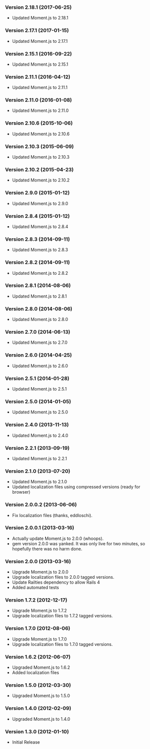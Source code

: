 ### Version 2.18.1 (2017-06-25)
- Updated Moment.js to 2.18.1

### Version 2.17.1 (2017-01-15)
- Updated Moment.js to 2.17.1

### Version 2.15.1 (2016-09-22)
- Updated Moment.js to 2.15.1

### Version 2.11.1 (2016-04-12)
- Updated Moment.js to 2.11.1

### Version 2.11.0 (2016-01-08)
- Updated Moment.js to 2.11.0

### Version 2.10.6 (2015-10-06)
- Updated Moment.js to 2.10.6

### Version 2.10.3 (2015-06-09)
- Updated Moment.js to 2.10.3

### Version 2.10.2 (2015-04-23)
- Updated Moment.js to 2.10.2

### Version 2.9.0 (2015-01-12)
- Updated Moment.js to 2.9.0

### Version 2.8.4 (2015-01-12)
- Updated Moment.js to 2.8.4

### Version 2.8.3 (2014-09-11)
- Updated Moment.js to 2.8.3

### Version 2.8.2 (2014-09-11)
- Updated Moment.js to 2.8.2

### Version 2.8.1 (2014-08-06)
- Updated Moment.js to 2.8.1

### Version 2.8.0 (2014-08-06)
- Updated Moment.js to 2.8.0

### Version 2.7.0 (2014-06-13)
- Updated Moment.js to 2.7.0

### Version 2.6.0 (2014-04-25)
- Updated Moment.js to 2.6.0

### Version 2.5.1 (2014-01-28)
- Updated Moment.js to 2.5.1

### Version 2.5.0 (2014-01-05)
- Updated Moment.js to 2.5.0

### Version 2.4.0 (2013-11-13)
- Updated Moment.js to 2.4.0

### Version 2.2.1 (2013-09-19)
- Updated Moment.js to 2.2.1

### Version 2.1.0 (2013-07-20)
- Updated Moment.js to 2.1.0
- Updated localization files using compressed versions (ready for browser)

### Version 2.0.0.2 (2013-06-06)
- Fix localization files (thanks, eddloschi).

### Version 2.0.0.1 (2013-03-16)
- Actually update Moment.js to 2.0.0 (whoops).
- gem version 2.0.0 was yanked. It was only live for two minutes, so hopefully
  there was no harm done.

### Version 2.0.0 (2013-03-16)
- Upgrade Moment.js to 2.0.0
- Upgrade localization files to 2.0.0 tagged versions.
- Update Railties dependency to allow Rails 4
- Added automated tests

### Version 1.7.2 (2012-12-17)
- Upgrade Moment.js to 1.7.2
- Upgrade localization files to 1.7.2 tagged versions.

### Version 1.7.0 (2012-08-06)
- Upgrade Moment.js to 1.7.0
- Upgrade localization files to 1.7.0 tagged versions.

### Version 1.6.2 (2012-06-07)
- Upgraded Moment.js to 1.6.2
- Added localization files

### Version 1.5.0 (2012-03-30)
- Upgraded Moment.js to 1.5.0

### Version 1.4.0 (2012-02-09)
- Upgraded Moment.js to 1.4.0

### Version 1.3.0 (2012-01-10)
- Initial Release